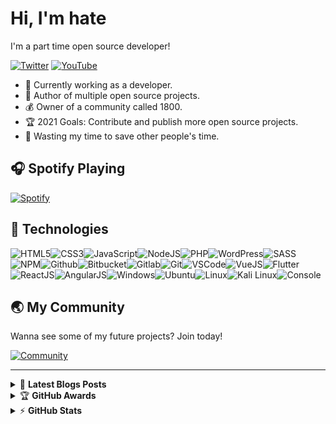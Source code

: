 # Hi, I'm hate

I'm a part time open source developer!

[![Twitter](https://img.shields.io/badge/twitter-%231DA1F2.svg?&style=for-the-badge&logo=twitter&logoColor=white)](https://twitter.com/therealhatee) [![YouTube](https://img.shields.io/badge/youtube-%23FF0000.svg?&style=for-the-badge&logo=youtube&logoColor=white)](https://www.youtube.com/channel/UCs1huNgLTHnh0KF8qcaFQig)

- :muscle: Currently working as a developer.
- :gift_heart: Author of multiple open source projects.
- :moneybag: Owner of a community called 1800.
- :trophy: 2021 Goals: Contribute and publish more open source projects.
- :dart: Wasting my time to save other people's time.

## :headphones: Spotify Playing

[![Spotify](https://open.spotify.com/embed/track/0KeH4jaWKwZ4pNaBb0IW4g)](https://open.spotify.com/track/0KeH4jaWKwZ4pNaBb0IW4g?si=8b019c7283dc4b24)

## :wrench: Technologies

![HTML5](https://img.icons8.com/color/30/html-5.png)![CSS3](https://img.icons8.com/color/30/css3.png)![JavaScript](https://img.icons8.com/color/30/javascript.png)![NodeJS](https://img.icons8.com/color/30/nodejs.png)![PHP](https://img.icons8.com/color/30/php.png)![WordPress](https://img.icons8.com/color/30/wordpress.png)![SASS](https://img.icons8.com/color/30/sass.png)![NPM](https://img.icons8.com/color/30/npm.png)![Github](https://img.icons8.com/material-outlined/30/github.png)![Bitbucket](https://img.icons8.com/color/30/bitbucket.png)![Gitlab](https://img.icons8.com/color/30/gitlab.png)![Git](https://img.icons8.com/color/30/git.png)![VSCode](https://img.icons8.com/color/30/visual-studio-code-2019.png)![VueJS](https://img.icons8.com/color/30/vue-js.png)![Flutter](https://img.icons8.com/color/30/flutter.png)![ReactJS](https://img.icons8.com/color/30/react-native.png)![AngularJS](https://img.icons8.com/color/30/angularjs.png)![Windows](https://img.icons8.com/color/30/windows-10.png)![Ubuntu](https://img.icons8.com/color/30/ubuntu--v1.png)![Linux](https://img.icons8.com/color/30/linux.png)![Kali Linux](https://img.icons8.com/color/30/kali-linux.png)![Console](https://img.icons8.com/color/30/console.png)

## :earth_asia: My Community

Wanna see some of my future projects? Join today!

[![Community](https://canary.discord.com/widget?id=817443197021192213&theme=dark)](https://discord.gg/PpCAxDDHz4)

---

<!-- markdownlint-disable MD033 -->

<details>
    <summary>&#128240 <b>Latest Blogs Posts</b></summary><br/>

</details>

<details>
    <summary>&#127942 <b>GitHub Awards</b></summary><br/>

![Github Trophy](https://github-profile-trophy.vercel.app/?username=warengonzaga)

</details>

<details>
    <summary>&#9889 <b>GitHub Stats</b></summary><br/>

[![Waren Gonzaga Github Stats](https://readme-stats.warengonzaga.com/api?username=warengonzaga&show_icons=true&count_private=true)](https://github.com/warengonzaga/github-readme-stats) [![Top Language](https://readme-stats.warengonzaga.com/api/top-langs?username=warengonzaga&layout=compact)](https://github.com/warengonzaga/github-readme-stats)

</details>

<!-- markdownlint-enable MD033 -->

[twitter]: https://twitter.com/therealhatee
[instagram]: https://www.instagram.com/theerealhatee/
[youtube]: https://www.youtube.com/channel/UCs1huNgLTHnh0KF8qcaFQig
